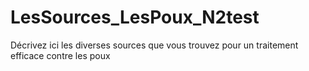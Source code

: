 LesSources_LesPoux_N2test
=========================
Décrivez ici les diverses sources que vous trouvez pour un traitement efficace contre les poux
